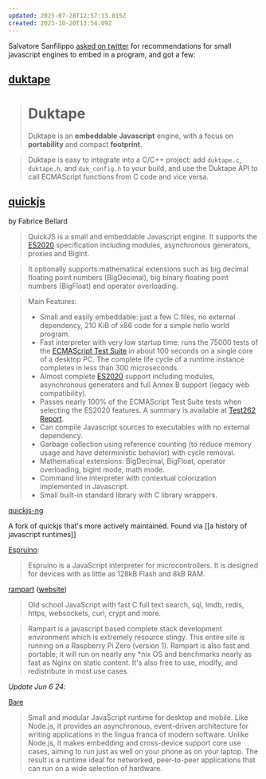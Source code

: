 ```yaml
---
updated: 2025-07-28T12:57:13.015Z
created: 2023-10-20T13:54:09Z
---
```

Salvatore Sanfilippo [asked on twitter](https://twitter.com/antirez/status/1569986950509088769) for recommendations for small javascript engines to embed in a program, and got a few:

## [duktape](https://duktape.org/)

> # Duktape
> Duktape is an **embeddable Javascript** engine, with a focus on **portability** and compact **footprint**.

> Duktape is easy to integrate into a C/C++ project: add `duktape.c`, `duktape.h`, and `duk_config.h` to your build, and use the Duktape API to call ECMAScript functions from C code and vice versa.

## [quickjs](https://bellard.org/quickjs/)

by Fabrice Bellard

> QuickJS is a small and embeddable Javascript engine. It supports the [ES2020](https://tc39.github.io/ecma262/) specification including modules, asynchronous generators, proxies and BigInt.

> It optionally supports mathematical extensions such as big decimal floating point numbers (BigDecimal), big binary floating point numbers (BigFloat) and operator overloading.

> Main Features:
> 
> -   Small and easily embeddable: just a few C files, no external dependency, 210 KiB of x86 code for a simple hello world program.
> -   Fast interpreter with very low startup time: runs the 75000 tests of the [ECMAScript Test Suite](https://github.com/tc39/test262) in about 100 seconds on a single core of a desktop PC. The complete life cycle of a runtime instance completes in less than 300 microseconds.
> -   Almost complete [ES2020](https://tc39.github.io/ecma262/) support including modules, asynchronous generators and full Annex B support (legacy web compatibility).
> -   Passes nearly 100% of the ECMAScript Test Suite tests when selecting the ES2020 features. A summary is available at [Test262 Report](https://test262.report/).
> -   Can compile Javascript sources to executables with no external dependency.
> -   Garbage collection using reference counting (to reduce memory usage and have deterministic behavior) with cycle removal.
> -   Mathematical extensions: BigDecimal, BigFloat, operator overloading, bigint mode, math mode.
> -   Command line interpreter with contextual colorization implemented in Javascript.
> -   Small built-in standard library with C library wrappers.

[quickjs-ng](https://github.com/quickjs-ng/quickjs)

A fork of quickjs that's more actively maintained. Found via [[a history of javascript runtimes]]

[Espruino](https://github.com/espruino/Espruino):

> Espruino is a JavaScript interpreter for microcontrollers. It is designed for devices with as little as 128kB Flash and 8kB RAM.

[rampart](https://github.com/aflin/rampart) ([website](https://rampart.dev/index.html))

> Old school JavaScript with fast C full text search, sql, lmdb, redis, https, websockets, curl, crypt and more.

> Rampart is a javascript based complete stack development environment which is extremely resource stingy. This entire site is running on a Raspberry Pi Zero (version 1). Rampart is also fast and portable; it will run on nearly any *nix OS and benchmarks nearly as fast as Nginx on static content. It's also free to use, modify, and redistribute in most use cases.

_Update Jun 6 24_:

[Bare](https://github.com/holepunchto/bare)

> Small and modular JavaScript runtime for desktop and mobile. Like Node.js, it provides an asynchronous, event-driven architecture for writing applications in the lingua franca of modern software. Unlike Node.js, it makes embedding and cross-device support core use cases, aiming to run just as well on your phone as on your laptop. The result is a runtime ideal for networked, peer-to-peer applications that can run on a wide selection of hardware.